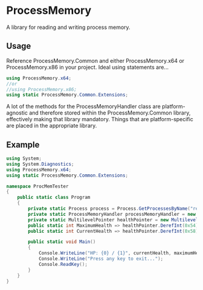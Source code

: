# ProcessMemory
A library for reading and writing process memory.

## Usage
Reference ProcessMemory.Common and either ProcessMemory.x64 or ProcessMemory.x86 in your project.
Ideal using statements are...
```csharp
using ProcessMemory.x64;
//or
//using ProcessMemory.x86;
using static ProcessMemory.Common.Extensions;
```
A lot of the methods for the ProcessMemoryHandler class are platform-agnostic and therefore stored within the ProcessMemory.Common library, effectively making that library mandatory.
Things that are platform-specific are placed in the appropriate library.

## Example
```csharp
using System;
using System.Diagnostics;
using ProcessMemory.x64;
using static ProcessMemory.Common.Extensions;

namespace ProcMemTester
{
    public static class Program
    {
        private static Process process = Process.GetProcessesByName("re3")[0];
        private static ProcessMemoryHandler processMemoryHandler = new ProcessMemoryHandler(process.Id);
        private static MultilevelPointer healthPointer = new MultilevelPointer(processMemoryHandler, IntPtr.Add(process.MainModule.BaseAddress, 0x08D89B90), 0x50, 0x20);
        public static int MaximumHealth => healthPointer.DerefInt(0x54);
        public static int CurrentHealth => healthPointer.DerefInt(0x58);

        public static void Main()
        {
            Console.WriteLine("HP: {0} / {1}", currentHealth, maximumHealth);
            Console.WriteLine("Press any key to exit...");
            Console.ReadKey();
        }
    }
}
```
